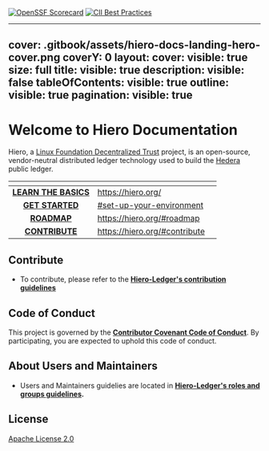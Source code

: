 [![OpenSSF Scorecard](https://api.scorecard.dev/projects/github.com/hiero-ledger/hiero-docs/badge)](https://api.scorecard.dev/projects/github.com/hiero-ledger/hiero-docs)
[![CII Best Practices](https://bestpractices.coreinfrastructure.org/projects/10697/badge)](https://bestpractices.coreinfrastructure.org/projects/10697)

---
cover: .gitbook/assets/hiero-docs-landing-hero-cover.png
coverY: 0
layout:
  cover:
    visible: true
    size: full
  title:
    visible: true
  description:
    visible: false
  tableOfContents:
    visible: true
  outline:
    visible: true
  pagination:
    visible: true
---

# Welcome to Hiero Documentation

Hiero, a [Linux Foundation Decentralized Trust](http://www.lfdecentralizedtrust.org/) project, is an open-source, vendor-neutral distributed ledger technology used to build the [Hedera](https://hedera.com/) public ledger.

<table data-card-size="large" data-view="cards"><thead><tr><th align="center"></th><th data-hidden data-card-target data-type="content-ref"></th><th data-hidden data-card-cover data-type="files"></th></tr></thead><tbody><tr><td align="center"><a href="https://hiero.org/"><strong>LEARN THE BASICS</strong></a></td><td><a href="https://hiero.org/">https://hiero.org/</a></td><td></td></tr><tr><td align="center"><a href="getting-started/"><strong>GET STARTED</strong></a></td><td><a href="./#set-up-your-environment">#set-up-your-environment</a></td><td></td></tr><tr><td align="center"><a href="https://hiero.org/#roadmap"><strong>ROADMAP</strong></a></td><td><a href="https://hiero.org/#roadmap">https://hiero.org/#roadmap</a></td><td></td></tr><tr><td align="center"><a href="https://hiero.org/#contribute"><strong>CONTRIBUTE</strong></a></td><td><a href="https://hiero.org/#contribute">https://hiero.org/#contribute</a></td><td></td></tr></tbody></table>

## Contribute

- To contribute, please refer to the **[Hiero-Ledger's contribution guidelines](https://github.com/hiero-ledger/.github/blob/main/CONTRIBUTING.md)**

## Code of Conduct

This project is governed by the **[Contributor Covenant Code of Conduct](https://github.com/hashgraph/.github/blob/main/CODE_OF_CONDUCT.md)**. By participating, you are expected to uphold this code of conduct.

## About Users and Maintainers

- Users and Maintainers guidelies are located in **[Hiero-Ledger's roles and groups guidelines](https://github.com/hiero-ledger/governance/blob/main/roles-and-groups.md#maintainers).**

## License

[Apache License 2.0](https://www.apache.org/licenses/LICENSE-2.0)
